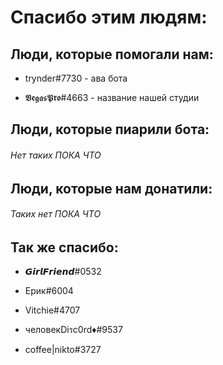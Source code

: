 # Спасибо этим людям:

## Люди, которые помогали нам:

- trynder#7730 - ава бота

- 𝖁𝖊𝖌𝖆𝖘𝕻𝖗𝖔#4663 - название нашей студии


## Люди, которые пиарили бота:

###### Нет таких ПОКА ЧТО

## Люди, которые нам донатили:

###### Таких нет ПОКА ЧТО


## Так же спасибо:

- 𝙂𝙞𝙧𝙡𝙁𝙧𝙞𝙚𝙣𝙙#0532

- Ерик#6004

- Vitchie#4707

- человекDiรc0rd♦#9537

- coffee|nikto#3727

